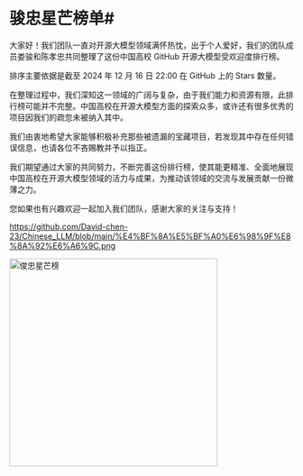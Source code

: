 # **骏忠星芒榜单**#

大家好！我们团队一直对开源大模型领域满怀热忱，出于个人爱好，我们的团队成员娄骏和陈孝忠共同整理了这份中国高校 GitHub 开源大模型受欢迎度排行榜。

排序主要依据是截至 2024 年 12 月 16 日 22:00 在 GitHub 上的 Stars 数量。

在整理过程中，我们深知这一领域的广阔与复杂，由于我们能力和资源有限，此排行榜可能并不完整。中国高校在开源大模型方面的探索众多，或许还有很多优秀的项目因我们的疏忽未被纳入其中。

我们由衷地希望大家能够积极补充那些被遗漏的宝藏项目，若发现其中存在任何错误信息，也请各位不吝赐教并予以指正。

我们期望通过大家的共同努力，不断完善这份排行榜，使其能更精准、全面地展现中国高校在开源大模型领域的活力与成果，为推动该领域的交流与发展贡献一份微薄之力。

您如果也有兴趣欢迎一起加入我们团队，感谢大家的关注与支持！ 

https://github.com/David-chen-23/Chinese_LLM/blob/main/%E4%BF%8A%E5%BF%A0%E6%98%9F%E8%8A%92%E6%A6%9C.png

<img width="369" alt="俊忠星芒榜" src="https://github.com/user-attachments/assets/842ef306-c607-4a3b-b414-8c96d03afeb5" />
